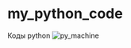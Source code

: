 # my_python_code
Коды python
![py_machine](https://github.com/user-attachments/assets/582e265d-3f38-4936-af86-04317a4e2ac2)

